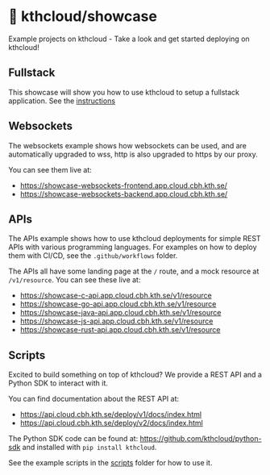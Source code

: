 # 🤸 kthcloud/showcase
Example projects on kthcloud - Take a look and get started deploying on kthcloud!

## Fullstack
This showcase will show you how to use kthcloud to setup a fullstack application. See the [instructions](/fullstack/README.md)

## Websockets
The websockets example shows how websockets can be used, and are automatically upgraded to wss, http is also upgraded to https by our proxy.

You can see them live at:
- https://showcase-websockets-frontend.app.cloud.cbh.kth.se/
- https://showcase-websockets-backend.app.cloud.cbh.kth.se/

## APIs 
The APIs example shows how to use kthcloud deployments for simple REST APIs with various programming languages. 
For examples on how to deploy them with CI/CD, see the `.github/workflows` folder.

The APIs all have some landing page at the `/` route, and a mock resource at `/v1/resource`.
You can see these live at:
- https://showcase-c-api.app.cloud.cbh.kth.se/v1/resource
- https://showcase-go-api.app.cloud.cbh.kth.se/v1/resource
- https://showcase-java-api.app.cloud.cbh.kth.se/v1/resource
- https://showcase-js-api.app.cloud.cbh.kth.se/v1/resource
- https://showcase-rust-api.app.cloud.cbh.kth.se/v1/resource

## Scripts
Excited to build something on top of kthcloud? We provide a REST API and a Python SDK to interact with it. 

You can find documentation about the REST API at:
- https://api.cloud.cbh.kth.se/deploy/v1/docs/index.html
- https://api.cloud.cbh.kth.se/deploy/v2/docs/index.html

The Python SDK code can be found at:
https://github.com/kthcloud/python-sdk and installed with `pip install kthcloud`.

See the example scripts in the [scripts](/scripts/README.md) folder for how to use it.